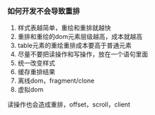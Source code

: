 ### 如何开发不会导致重排
1. 样式表越简单，重绘和重排就越快
2. 重排和重绘的dom元素层级越高，成本就越高
3. table元素的重绘重排成本要高于普通元素
4. 尽量不要把读操作和写操作，放在一个语句里面
5. 统一改变样式
6. 缓存重排结果
7. 离线dom，fragment/clone
8. 虚拟dom


读操作也会造成重排，offset，scroll，client
